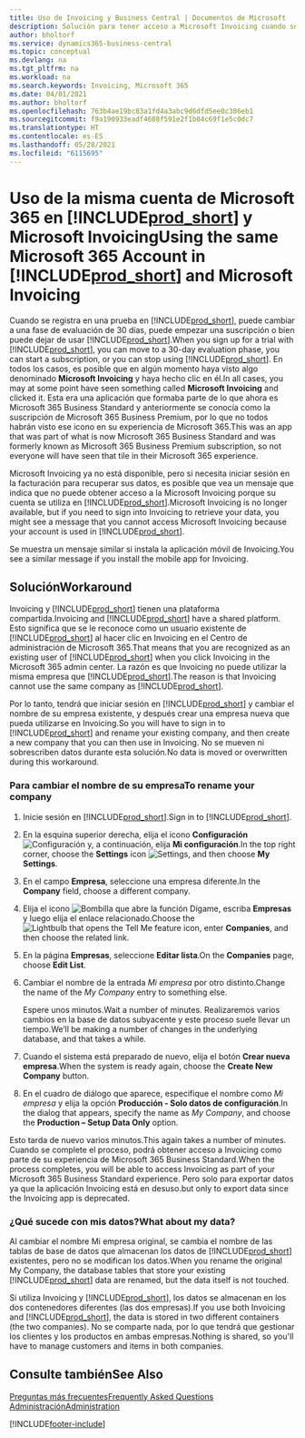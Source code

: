 ```yaml
---
title: Uso de Invoicing y Business Central | Documentos de Microsoft
description: Solución para tener acceso a Microsoft Invoicing cuando se ha registrado en Dynamics 365 Business Central.
author: bholtorf
ms.service: dynamics365-business-central
ms.topic: conceptual
ms.devlang: na
ms.tgt_pltfrm: na
ms.workload: na
ms.search.keywords: Invoicing, Microsoft 365
ms.date: 04/01/2021
ms.author: bholtorf
ms.openlocfilehash: 763b4ae19bc83a1fd4a3abc9d6dfd5ee0c386eb1
ms.sourcegitcommit: f9a190933eadf4608f591e2f1b04c69f1e5c0dc7
ms.translationtype: HT
ms.contentlocale: es-ES
ms.lasthandoff: 05/28/2021
ms.locfileid: "6115695"
---
```

# <a name="using-the-same-microsoft-365-account-in-prod_short-and-microsoft-invoicing"></a><span data-ttu-id="9a113-103">Uso de la misma cuenta de Microsoft 365 en [!INCLUDE[prod_short](includes/prod_long.md)] y Microsoft Invoicing</span><span class="sxs-lookup"><span data-stu-id="9a113-103">Using the same Microsoft 365 Account in [!INCLUDE[prod_short](includes/prod_long.md)] and Microsoft Invoicing</span></span>
<span data-ttu-id="9a113-104">Cuando se registra en una prueba en [!INCLUDE[prod_short](includes/prod_short.md)], puede cambiar a una fase de evaluación de 30 días, puede empezar una suscripción o bien puede dejar de usar [!INCLUDE[prod_short](includes/prod_short.md)].</span><span class="sxs-lookup"><span data-stu-id="9a113-104">When you sign up for a trial with [!INCLUDE[prod_short](includes/prod_short.md)], you can move to a 30-day evaluation phase, you can start a subscription, or you can stop using [!INCLUDE[prod_short](includes/prod_short.md)].</span></span> <span data-ttu-id="9a113-105">En todos los casos, es posible que en algún momento haya visto algo denominado **Microsoft Invoicing** y haya hecho clic en él.</span><span class="sxs-lookup"><span data-stu-id="9a113-105">In all cases, you may at some point have seen something called **Microsoft Invoicing** and clicked it.</span></span> <span data-ttu-id="9a113-106">Esta era una aplicación que formaba parte de lo que ahora es Microsoft 365 Business Standard y anteriormente se conocía como la suscripción de Microsoft 365 Business Premium, por lo que no todos habrán visto ese icono en su experiencia de Microsoft 365.</span><span class="sxs-lookup"><span data-stu-id="9a113-106">This was an app that was part of what is now Microsoft 365 Business Standard and was formerly known as Microsoft 365 Business Premium subscription, so not everyone will have seen that tile in their Microsoft 365 experience.</span></span>  

<span data-ttu-id="9a113-107">Microsoft Invoicing ya no está disponible, pero si necesita iniciar sesión en la facturación para recuperar sus datos, es posible que vea un mensaje que indica que no puede obtener acceso a la Microsoft Invoicing porque su cuenta se utiliza en [!INCLUDE[prod_short](includes/prod_short.md)].</span><span class="sxs-lookup"><span data-stu-id="9a113-107">Microsoft Invoicing is no longer available, but if you need to sign into Invoicing to retrieve your data, you might see a message that you cannot access Microsoft Invoicing because your account is used in [!INCLUDE[prod_short](includes/prod_short.md)].</span></span>  

<span data-ttu-id="9a113-108">Se muestra un mensaje similar si instala la aplicación móvil de Invoicing.</span><span class="sxs-lookup"><span data-stu-id="9a113-108">You see a similar message if you install the mobile app for Invoicing.</span></span>  

## <a name="workaround"></a><span data-ttu-id="9a113-109">Solución</span><span class="sxs-lookup"><span data-stu-id="9a113-109">Workaround</span></span>
<span data-ttu-id="9a113-110">Invoicing y [!INCLUDE[prod_short](includes/prod_short.md)] tienen una plataforma compartida.</span><span class="sxs-lookup"><span data-stu-id="9a113-110">Invoicing and [!INCLUDE[prod_short](includes/prod_short.md)] have a shared platform.</span></span> <span data-ttu-id="9a113-111">Esto significa que se le reconoce como un usuario existente de [!INCLUDE[prod_short](includes/prod_short.md)] al hacer clic en Invoicing en el Centro de administración de Microsoft 365.</span><span class="sxs-lookup"><span data-stu-id="9a113-111">That means that you are recognized as an existing user of [!INCLUDE[prod_short](includes/prod_short.md)] when you click Invoicing in the Microsoft 365 admin center.</span></span> <span data-ttu-id="9a113-112">La razón es que Invoicing no puede utilizar la misma empresa que [!INCLUDE[prod_short](includes/prod_short.md)].</span><span class="sxs-lookup"><span data-stu-id="9a113-112">The reason is that Invoicing cannot use the same company as [!INCLUDE[prod_short](includes/prod_short.md)].</span></span>  

<span data-ttu-id="9a113-113">Por lo tanto, tendrá que iniciar sesión en [!INCLUDE[prod_short](includes/prod_short.md)] y cambiar el nombre de su empresa existente, y después crear una empresa nueva que pueda utilizarse en Invoicing.</span><span class="sxs-lookup"><span data-stu-id="9a113-113">So you will have to sign in to [!INCLUDE[prod_short](includes/prod_short.md)] and rename your existing company, and then create a new company that you can then use in Invoicing.</span></span> <span data-ttu-id="9a113-114">No se mueven ni sobrescriben datos durante esta solución.</span><span class="sxs-lookup"><span data-stu-id="9a113-114">No data is moved or overwritten during this workaround.</span></span>

### <a name="to-rename-your-company"></a><span data-ttu-id="9a113-115">Para cambiar el nombre de su empresa</span><span class="sxs-lookup"><span data-stu-id="9a113-115">To rename your company</span></span>
1. <span data-ttu-id="9a113-116">Inicie sesión en [!INCLUDE[prod_short](includes/prod_short.md)].</span><span class="sxs-lookup"><span data-stu-id="9a113-116">Sign in to [!INCLUDE[prod_short](includes/prod_short.md)].</span></span>
2. <span data-ttu-id="9a113-117">En la esquina superior derecha, elija el icono **Configuración** ![Configuración](media/ui-experience/settings_icon_small.png "Icono de configuración para el área de trabajo") y, a continuación, elija **Mi configuración**.</span><span class="sxs-lookup"><span data-stu-id="9a113-117">In the top right corner, choose the **Settings** icon ![Settings](media/ui-experience/settings_icon_small.png "Settings icon for role center"), and then choose **My Settings**.</span></span>
3. <span data-ttu-id="9a113-118">En el campo **Empresa**, seleccione una empresa diferente.</span><span class="sxs-lookup"><span data-stu-id="9a113-118">In the **Company** field, choose a different company.</span></span>
4. <span data-ttu-id="9a113-119">Elija el icono ![Bombilla que abre la función Dígame](media/ui-search/search_small.png "Dígame qué desea hacer"), escriba **Empresas** y luego elija el enlace relacionado.</span><span class="sxs-lookup"><span data-stu-id="9a113-119">Choose the ![Lightbulb that opens the Tell Me feature](media/ui-search/search_small.png "Tell me what you want to do") icon, enter **Companies**, and then choose the related link.</span></span>  
5. <span data-ttu-id="9a113-120">En la página **Empresas**, seleccione **Editar lista**.</span><span class="sxs-lookup"><span data-stu-id="9a113-120">On the **Companies** page, choose **Edit List**.</span></span>  
6. <span data-ttu-id="9a113-121">Cambiar el nombre de la entrada *Mi empresa* por otro distinto.</span><span class="sxs-lookup"><span data-stu-id="9a113-121">Change the name of the *My Company* entry to something else.</span></span>  

    <span data-ttu-id="9a113-122">Espere unos minutos.</span><span class="sxs-lookup"><span data-stu-id="9a113-122">Wait a number of minutes.</span></span> <span data-ttu-id="9a113-123">Realizaremos varios cambios en la base de datos subyacente y este proceso suele llevar un tiempo.</span><span class="sxs-lookup"><span data-stu-id="9a113-123">We’ll be making a number of changes in the underlying database, and that takes a while.</span></span>
7.  <span data-ttu-id="9a113-124">Cuando el sistema está preparado de nuevo, elija el botón **Crear nueva empresa**.</span><span class="sxs-lookup"><span data-stu-id="9a113-124">When the system is ready again, choose the **Create New Company** button.</span></span>  
8.  <span data-ttu-id="9a113-125">En el cuadro de diálogo que aparece, especifique el nombre como *Mi empresa* y elija la opción **Producción - Solo datos de configuración**.</span><span class="sxs-lookup"><span data-stu-id="9a113-125">In the dialog that appears, specify the name as *My Company*, and choose the **Production – Setup Data Only** option.</span></span>  

<span data-ttu-id="9a113-126">Esto tarda de nuevo varios minutos.</span><span class="sxs-lookup"><span data-stu-id="9a113-126">This again takes a number of minutes.</span></span> <span data-ttu-id="9a113-127">Cuando se complete el proceso, podrá obtener acceso a Invoicing como parte de su experiencia de Microsoft 365 Business Standard.</span><span class="sxs-lookup"><span data-stu-id="9a113-127">When the process completes, you will be able to access Invoicing as part of your Microsoft 365 Business Standard experience.</span></span> <span data-ttu-id="9a113-128">Pero solo para exportar datos ya que la aplicación Invoicing está en desuso.</span><span class="sxs-lookup"><span data-stu-id="9a113-128">but only to export data since the Invoicing app is deprecated.</span></span>  

### <a name="what-about-my-data"></a><span data-ttu-id="9a113-129">¿Qué sucede con mis datos?</span><span class="sxs-lookup"><span data-stu-id="9a113-129">What about my data?</span></span>
<span data-ttu-id="9a113-130">Al cambiar el nombre Mi empresa original, se cambia el nombre de las tablas de base de datos que almacenan los datos de [!INCLUDE[prod_short](includes/prod_short.md)] existentes, pero no se modifican los datos.</span><span class="sxs-lookup"><span data-stu-id="9a113-130">When you rename the original My Company, the database tables that store your existing [!INCLUDE[prod_short](includes/prod_short.md)] data are renamed, but the data itself is not touched.</span></span>  

<span data-ttu-id="9a113-131">Si utiliza Invoicing y [!INCLUDE[prod_short](includes/prod_short.md)], los datos se almacenan en los dos contenedores diferentes (las dos empresas).</span><span class="sxs-lookup"><span data-stu-id="9a113-131">If you use both Invoicing and [!INCLUDE[prod_short](includes/prod_short.md)], the data is stored in two different containers (the two companies).</span></span> <span data-ttu-id="9a113-132">No se comparte nada, por lo que tendrá que gestionar los clientes y los productos en ambas empresas.</span><span class="sxs-lookup"><span data-stu-id="9a113-132">Nothing is shared, so you'll have to manage customers and items in both companies.</span></span>  

## <a name="see-also"></a><span data-ttu-id="9a113-133">Consulte también</span><span class="sxs-lookup"><span data-stu-id="9a113-133">See Also</span></span>
[<span data-ttu-id="9a113-134">Preguntas más frecuentes</span><span class="sxs-lookup"><span data-stu-id="9a113-134">Frequently Asked Questions</span></span>](across-faq.yml)  
[<span data-ttu-id="9a113-135">Administración</span><span class="sxs-lookup"><span data-stu-id="9a113-135">Administration</span></span>](admin-setup-and-administration.md)  


[!INCLUDE[footer-include](includes/footer-banner.md)]